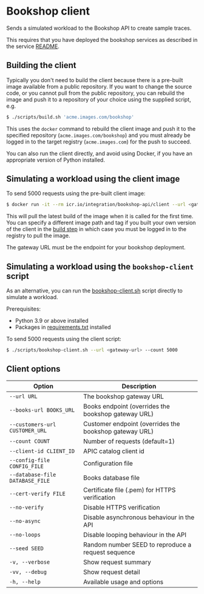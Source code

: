 # Bookshop client

Sends a simulated workload to the Bookshop API to create sample traces.

This requires that you have deployed the bookshop services as described in the service [README](../service/README.md).

## Building the client

Typically you don't need to build the client because there is a pre-built image available from a public repository. If you want to change the source code, or you cannot pull from the public repository, you can rebuild the image and push it to a repository of your choice using the supplied script, e.g.
```sh
$ ./scripts/build.sh 'acme.images.com/bookshop'
```

This uses the `docker` command to rebuild the client image and push it to the specified repository (`acme.images.com/bookshop`) and you must already be logged in to the target registry (`acme.images.com`) for the push to succeed.

You can also run the client directly, and avoid using Docker, if you have an appropriate version of Python installed.

## Simulating a workload using the client image

To send 5000 requests using the pre-built client image:
```sh
$ docker run -it --rm icr.io/integration/bookshop-api/client --url <gateway-url> --count 5000
```

This will pull the latest build of the image when it is called for the first time. You can specify a different image path and tag if you built your own version of the client in the [build step](#building-the-client) in which case you must be logged in to the registry to pull the image.

The gateway URL must be the endpoint for your bookshop deployment.

## Simulating a workload using the `bookshop-client` script

As an alternative, you can run the [bookshop-client.sh](./scripts/bookshop-client.sh) script directly to simulate a workload.

Prerequisites:

- Python 3.9 or above installed
- Packages in [requirements.txt](requirements.txt) installed

To send 5000 requests using the client script:
```sh
$ ./scripts/bookshop-client.sh --url <gateway-url> --count 5000
```

## Client options

| Option                          | Description                                            |
| ------------------------------- | ------------------------------------------------------ |
| `--url URL`                     | The bookshop gateway URL                               |
| `--books-url BOOKS_URL`         | Books endpoint (overrides the bookshop gateway URL)    |
| `--customers-url CUSTOMER_URL`  | Customer endpoint (overrides the bookshop gateway URL) |
| `--count COUNT`                 | Number of requests (default=1)                         |
| `--client-id CLIENT_ID`         | APIC catalog client id                                 |
| `--config-file CONFIG_FILE`     | Configuration file                                     |
| `--database-file DATABASE_FILE` | Books database file                                    |
| `--cert-verify FILE`            | Certificate file (.pem) for HTTPS verification         |
| `--no-verify`                   | Disable HTTPS verification                             |
| `--no-async`                    | Disable asynchronous behaviour in the API              |
| `--no-loops`                    | Disable looping behaviour in the API                   |
| `--seed SEED`                   | Random number SEED to reproduce a request sequence     |
| `-v, --verbose`                 | Show request summary                                   |
| `-vv, --debug`                  | Show request detail                                    |
| `-h, --help`                    | Available usage and options                            |
